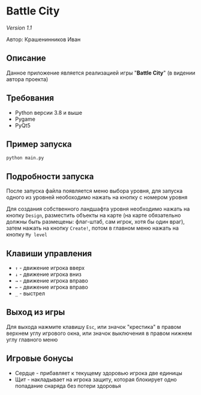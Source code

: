 # Battle City
*Version 1.1*


Автор: Крашенинников Иван

## Описание
Данное приложение является реализацией игры "**Battle City**" (в видении автора проекта)

## Требования
- Python версии 3.8 и выше
- Pygame
- PyQt5

## Пример запуска  
```python main.py```

## Подробности запуска
После запуска файла появляется меню выбора уровня, для запуска одного из уровней необоходимо нажать на кнопку с номером уровня

Для создания собственного ландшафта уровня необходимо нажать на кнопку ```Design```, разместить объекты на карте (на карте обязательно должны быть размещены: флаг-штаб, сам игрок, хотя бы один враг), затем нажать на кнопку ```Create!```, потом в главном меню нажать на кнопку ```My level```

## Клавиши управления 
- ```↑``` - движение игрока вверх
- ```↓``` - движение игрока вниз
- ```→``` - движение игрока вправо
- ```←``` - движение игрока вправо
- ```_``` - выстрел

## Выход из игры
Для выхода нажмите клавишу ```Esc```, или значок "крестика" в правом верхнем углу игрового окна,
или значок выключения в правом нижнем углу главного меню

## Игровые бонусы
- Сердце - прибавляет к текущему здоровью игрока две единицы
- Щит - накладывает на игрока защиту, которая блокирует одно попадание снаряда без потери здоровья